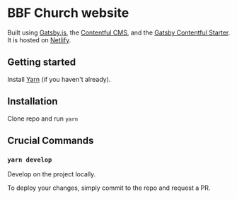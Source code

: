 # BBF Church website

Built using [Gatsby.js](https://www.gatsbyjs.org/), the [Contentful CMS](https://www.contentful.com/), and the [Gatsby Contentful Starter](https://www.gatsbyjs.org/starters/contentful-userland/gatsby-contentful-starter/). It is hosted on [Netlify](https://www.netlify.com/). 

## Getting started

Install [Yarn](https://yarnpkg.com/en/docs/install) (if you haven't already).

## Installation

Clone repo and run `yarn`

## Crucial Commands

### `yarn develop`

Develop on the project locally.

To deploy your changes, simply commit to the repo and request a PR.

